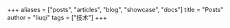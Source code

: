 +++
aliases = ["posts", "articles", "blog", "showcase", "docs"]
title = "Posts"
author = "liuqi"
tags = ["技术"]
+++
